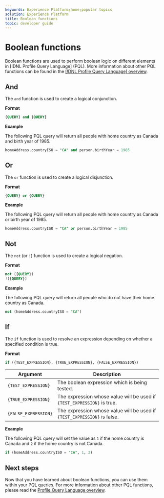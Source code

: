 ```yaml
---
keywords: Experience Platform;home;popular topics
solution: Experience Platform
title: Boolean functions
topic: developer guide
---
```


# Boolean functions

Boolean functions are used to perform boolean logic on different elements in [!DNL Profile Query Language] (PQL).  More information about other PQL functions can be found in the [[!DNL Profile Query Language] overview](./overview.md).

## And

The `and` function is used to create a logical conjunction.

**Format**

```sql
{QUERY} and {QUERY}
```

**Example**

The following PQL query will return all people with home country as Canada and birth year of 1985.

```sql
homeAddress.countryISO = "CA" and person.birthYear = 1985
```

## Or

The `or` function is used to create a logical disjunction.

**Format**

```sql
{QUERY} or {QUERY}
```

**Example**

The following PQL query will return all people with home country as Canada or birth year of 1985.

```sql
homeAddress.countryISO = "CA" or person.birthYear = 1985
```

## Not

The `not` (or `!`) function is used to create a logical negation.

**Format**

```sql
not ({QUERY})
!({QUERY})
```

**Example**

The following PQL query will return all people who do not have their home country as Canada.

```sql
not (homeAddress.countryISO = "CA")
```

## If

The `if` function is used to resolve an expression depending on whether a specified condition is true.

**Format**

```sql
if ({TEST_EXPRESSION}, {TRUE_EXPRESSION}, {FALSE_EXPRESSION})
```

| Argument | Description |
| --------- | ----------- |
| `{TEST_EXPRESSION}` | The boolean expression which is being tested. |
| `{TRUE_EXPRESSION}` | The expression whose value will be used if `{TEST_EXPRESSION}` is true. |
| `{FALSE_EXPRESSION}` | The expression whose value will be used if `{TEST_EXPRESSION}` is false. |

**Example**

The following PQL query will set the value as `1` if the home country is Canada and `2` if the home country is not Canada.

```sql
if (homeAddress.countryISO = "CA", 1, 2)
```

## Next steps

Now that you have learned about boolean functions, you can use them within your PQL queries. For more information about other PQL functions, please read the [Profile Query Language overview](./overview.md). 
